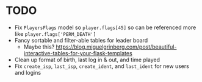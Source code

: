 # TODO

- Fix `PlayersFlags` model so `player.flags[45]` so can be referenced more like `player.flags['PERM_DEATH']`
- Fancy sortable and filter-able tables for leader board
    * Maybe this? https://blog.miguelgrinberg.com/post/beautiful-interactive-tables-for-your-flask-templates
- Clean up format of birth, last log in & out, and time played
- Fix `create_isp`, `last_isp`, `create_ident`, and `last_ident` for new users and logins
